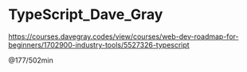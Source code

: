 # TypeScript_Dave_Gray
https://courses.davegray.codes/view/courses/web-dev-roadmap-for-beginners/1702900-industry-tools/5527326-typescript  

@177/502min